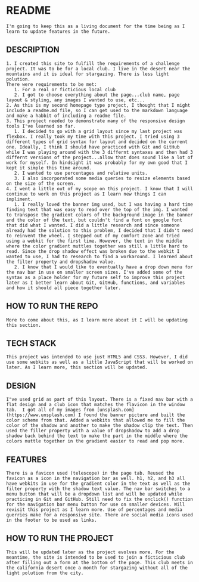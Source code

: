 # README
    I'm going to keep this as a living document for the time being as I learn to update features in the future.
## DESCRIPTION
    1. I created this site to fulfill the requirements of a challenge project. It was to be for a local club. I live in the desert near the mountains and it is ideal for stargazing. There is less light polution. 
    There were requirements to be met:
       1. For a real or ficticious local club
       2. I got to choose everything about the page...club name, page layout & styling, any images I wanted to use, etc...
    2. As this is my second homepage type project, I thought that I might include a readme.md file, so I can get used to the markdown language and make a habbit of including a readme file.
    3. This project needed to demonstrate many of the responsive design tools I've learned so far. 
       1. I decided to go with a grid layout since my last project was flexbox. I really took my time with this project. I tried using 3 different types of grid syntax for layout and decided on the current one. Ideally, I think I should have practiced with Git and GitHub while I was playing around with the 3 differnt syntaxes and then had 3 differnt versions of the project...allow that does sound like a lot of work for myself. In hindsight it was probably for my own good that I kept it simple this time around.  
       2. I wanted to use percentages and relative units.
       3. I also incorporated some media queries to resize elements based on the size of the screen. 
    4. I went a little out of my scope on this project. I know that I will continue to work on this project as I learn new things I can impliment. 
       1. I really loved the banner img used, but I was having a hard time finding text that was easy to read over the top of the img. I wanted to transpose the gradient colors of the background image in the banner and the color of the text, but couldn't find a font on google font that did what I wanted. I did a little research and since someone already had the solution to this problem, I decided that I didn't need to reinvent the wheel. I stepped out of my comfort zone and tried using a webkit for the first time. However, the text in the middle where the color gradient muttles together was still a little hard to read. Since the drop shadow effect was broken due to the webkit I wanted to use, I had to research to find a workaround. I learned about the filter property and dropshadow value.
       2. I know that I would like to eventually have a drop down menu for the nav bar in use on smaller screen sizes. I've added some of the syntax as a place holder for my future self to improve this project later as I better learn about Git, GitHub, functions, and variables and how it should all piece together later.

## HOW TO RUN THE REPO
    More to come about this, as I learn more about it I will be updating this section.
## TECH STACK
    This project was intended to use just HTML5 and CSS3. However, I did use some webkits as well as a little JavaScript that will be worked on later. As I learn more, this section will be updated.
## DESIGN
    I"ve used grid as part of this layout. There is a fixed nav bar with a flat design and a club icon that matches the flavicon in the window tab.  I got all of my images from [unsplash.com](https://www.unsplash.com) I found the banner picture and built the color scheme from that. Added a webkits that allowed me to fill the color of the shadow and another to make the shadow clip the text. Then used the filler property with a value of dropshadow to add a drop shadow back behind the text to make the part in the middle where the colors muttle together in the gradient easier to read and pop more.
## FEATURES
    There is a favicon used (telescope) in the page tab. Reused the favicon as a icon in the navigation bar as well. h1, h2, and h3 all have webkits in use for the gradient color in the text as well as the filter property with the shadow text value. The nav bar switches to a menu button that will be a dropdown list and will be updated while practicing in Git and GitHub. Still need to fix the onclick() function for the navigation bar menu button for use on smaller devices. Will revisit this project as I learn more. Use of percentages and media querries make for a responsive site. There are social media icons used in the footer to be used as links.
## HOW TO RUN THE PROJECT
    This will be updated later as the project evolves more. For the meantime, the site is intended to be used to join a ficticious club after filling out a form at the bottom of the page. This club meets in the california desert once a month for stargazing without all of the light polution from the city.
